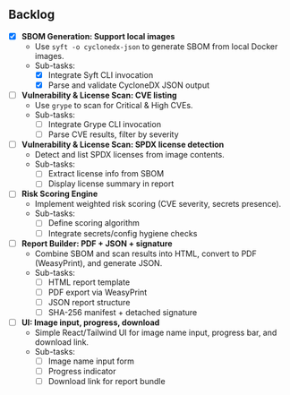 ## Backlog

- [x] **SBOM Generation: Support local images**
  - Use `syft -o cyclonedx-json` to generate SBOM from local Docker images.
  - Sub-tasks:
    - [x] Integrate Syft CLI invocation
    - [x] Parse and validate CycloneDX JSON output

- [ ] **Vulnerability & License Scan: CVE listing**
  - Use `grype` to scan for Critical & High CVEs.
  - Sub-tasks:
    - [ ] Integrate Grype CLI invocation
    - [ ] Parse CVE results, filter by severity

- [ ] **Vulnerability & License Scan: SPDX license detection**
  - Detect and list SPDX licenses from image contents.
  - Sub-tasks:
    - [ ] Extract license info from SBOM
    - [ ] Display license summary in report

- [ ] **Risk Scoring Engine**
  - Implement weighted risk scoring (CVE severity, secrets presence).
  - Sub-tasks:
    - [ ] Define scoring algorithm
    - [ ] Integrate secrets/config hygiene checks

- [ ] **Report Builder: PDF + JSON + signature**
  - Combine SBOM and scan results into HTML, convert to PDF (WeasyPrint), and generate JSON.
  - Sub-tasks:
    - [ ] HTML report template
    - [ ] PDF export via WeasyPrint
    - [ ] JSON report structure
    - [ ] SHA-256 manifest + detached signature

- [ ] **UI: Image input, progress, download**
  - Simple React/Tailwind UI for image name input, progress bar, and download link.
  - Sub-tasks:
    - [ ] Image name input form
    - [ ] Progress indicator
    - [ ] Download link for report bundle
